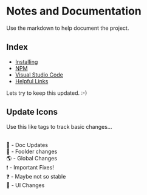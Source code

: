 # Notes and Documentation
Use the markdown to help document the project.

## Index
- [Installing](installing.md) 
- [NPM](NPM/) 
- [Visual Studio Code](VSCode/)  
- [Helpful Links](links.md) 




Lets try to keep this updated. :-)

## Update Icons
Use this like tags to track basic changes...

<br>:notebook:          - Doc Updates
<br>:file_folder:       - Foolder changes
<br>:earth_americas:    - Global Changes
<br>:exclamation:       - Important Fixes!
<br>:question:          - Maybe not so stable
<br>:eyes:              - UI Changes
